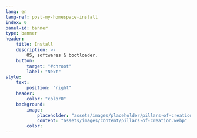 ```yaml
---
lang: en
lang-ref: post-my-homespace-install
index: 0
panel-id: banner
type: banner
header:
    title: Install
    description: >-
        OS, softwares & bootloader.
    button:
        target: "#chroot"
        label: "Next"
style:
    text:
        position: "right"
    header:
        color: "color0"
    background:
        image:
            placeholder: "assets/images/placeholder/pillars-of-creation.webp"
            content: "assets/images/content/pillars-of-creation.webp"
        color:
---
```

